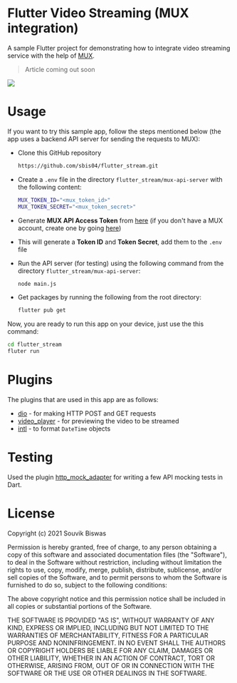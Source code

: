 # Flutter Video Streaming (MUX integration)

A sample Flutter project for demonstrating how to integrate video streaming service with the help of [MUX](https://mux.com).

> Article coming out soon

![](https://github.com/sbis04/flutter_stream/raw/master/screenshots/fluter_mux_cover.png)

# Usage

If you want to try this sample app, follow the steps mentioned below (the app uses a backend API server for sending the requests to MUX):

* Clone this GitHub repository
  
  ```bash
  https://github.com/sbis04/flutter_stream.git
  ```

* Create a `.env` file in the directory `flutter_stream/mux-api-server` with the following content:
  
  ```bash
  MUX_TOKEN_ID="<mux_token_id>"
  MUX_TOKEN_SECRET="<mux_token_secret>"
  ```

* Generate **MUX API Access Token** from [here](https://dashboard.mux.com/settings/access-tokens) (if you don't have a MUX account, create one by going [here](https://dashboard.mux.com/signup))

* This will generate a **Token ID** and **Token Secret**, add them to the `.env` file



* Run the API server (for testing) using the following command from the directory `flutter_stream/mux-api-server`:
  
  ```bash
  node main.js
  ```

* Get packages by running the following from the root directory:
  
  ```bash
  flutter pub get
  ```

Now, you are ready to run this app on your device, just use the this command:

```bash
cd flutter_stream
fluter run
```

# Plugins

The plugins that are used in this app are as follows:

* [dio](https://pub.dev/packages/dio) - for making HTTP POST and GET requests
* [video_player](https://pub.dev/packages/video_player) - for previewing the video to be streamed
* [intl](https://pub.dev/packages/intl) - to format `DateTime` objects

# Testing

Used the plugin [http_mock_adapter](https://pub.dev/packages/http_mock_adapter) for writing a few API mocking tests in Dart.

# License

Copyright (c) 2021 Souvik Biswas

Permission is hereby granted, free of charge, to any person obtaining a copy
of this software and associated documentation files (the "Software"), to deal
in the Software without restriction, including without limitation the rights
to use, copy, modify, merge, publish, distribute, sublicense, and/or sell
copies of the Software, and to permit persons to whom the Software is
furnished to do so, subject to the following conditions:

The above copyright notice and this permission notice shall be included in all
copies or substantial portions of the Software.

THE SOFTWARE IS PROVIDED "AS IS", WITHOUT WARRANTY OF ANY KIND, EXPRESS OR
IMPLIED, INCLUDING BUT NOT LIMITED TO THE WARRANTIES OF MERCHANTABILITY,
FITNESS FOR A PARTICULAR PURPOSE AND NONINFRINGEMENT. IN NO EVENT SHALL THE
AUTHORS OR COPYRIGHT HOLDERS BE LIABLE FOR ANY CLAIM, DAMAGES OR OTHER
LIABILITY, WHETHER IN AN ACTION OF CONTRACT, TORT OR OTHERWISE, ARISING FROM,
OUT OF OR IN CONNECTION WITH THE SOFTWARE OR THE USE OR OTHER DEALINGS IN THE
SOFTWARE.